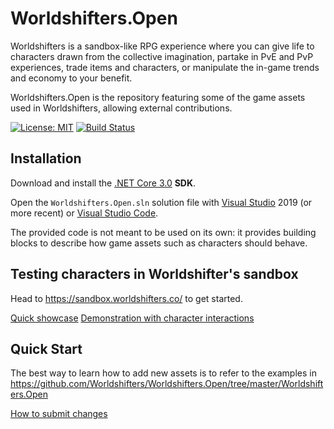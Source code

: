 Worldshifters.Open
==================

Worldshifters is a sandbox-like RPG experience where you can give life to characters drawn from the collective imagination, partake in PvE and PvP experiences, trade items and characters, or manipulate the in-game trends and economy to your benefit.

Worldshifters.Open is the repository featuring some of the game assets used in Worldshifters, allowing external contributions.

[![License: MIT](https://img.shields.io/badge/License-MIT-yellow.svg)](https://opensource.org/licenses/MIT)
[![Build Status](https://travis-ci.com/Worldshifters/Worldshifters.Open.svg?branch=master)](https://travis-ci.com/Worldshifters/Worldshifters.Open)


Installation
------------

Download and install the [.NET Core 3.0](https://dotnet.microsoft.com/download) **SDK**.

Open the `Worldshifters.Open.sln` solution file with [Visual Studio](https://visualstudio.microsoft.com/vs/older-downloads/) 2019 (or more recent) or [Visual Studio Code](https://code.visualstudio.com/).

The provided code is not meant to be used on its own: it provides building blocks to describe how game assets such as characters should behave.

Testing characters in Worldshifter's sandbox
--------------------------------------------

Head to https://sandbox.worldshifters.co/ to get started.

[Quick showcase](https://www.youtube.com/watch?v=D0NoMtO0XKE)
[Demonstration with character interactions](https://www.youtube.com/watch?v=TjFLRYBW1RQ)

Quick Start
-----------

The best way to learn how to add new assets is to refer to the examples in https://github.com/Worldshifters/Worldshifters.Open/tree/master/Worldshifters.Open

[How to submit changes](https://github.com/Worldshifters/Worldshifters.Open/wiki/Proposing-new-changes)
